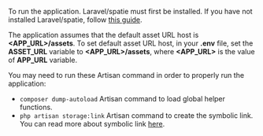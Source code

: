 <p>
    To run the application. Laravel/spatie must first be installed.
    If you have not installed Laravel/spatie, follow <a href="https://spatie.be/docs/laravel-permission/v5/installation-laravel">this guide</a>.
</p>
<p>
    The application assumes that the default asset URL host is <strong>&ltAPP_URL&gt/assets</strong>. To set default asset URL host, in your <strong>.env</strong> file,       set the <strong>ASSET_URL</strong> variable to <strong>&ltAPP_URL&gt/assets</strong>, where <strong>&ltAPP_URL&gt</strong> is the value of 
    <strong>APP_URL</strong> variable.
</p>
<p>
    You may need to run these Artisan command in order to properly run the application:
    <ul> 
        <li>
            <code>composer dump-autoload</code> Artisan command to load global helper functions.
        </li>
        <li>
            <code>php artisan storage:link</code> Artisan command to create the symbolic link. You can read more about symbolic link <a                                               href="https://laravel.com/docs/9.x/filesystem#the-public-disk">here</a>.
        </li>
    </ul>
</p>